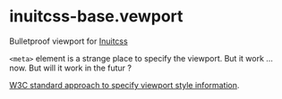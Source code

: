 # inuitcss-base.vewport

Bulletproof viewport for [Inuitcss](http://www.inuitcss.com)

`<meta>` element is a strange place to specify the viewport. But it work ... now. But will it work in the futur ?

[W3C standard approach to specify viewport style information](http://dev.w3.org/csswg/css-device-adapt/ "CSS Device Adaptation Module Level 1").

